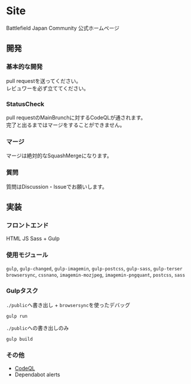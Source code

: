# Site

Battlefield Japan Community 公式ホームページ

## 開発
### 基本的な開発
pull requestを送ってください。  
レビュワーを必ず立ててください。
### StatusCheck
pull requestのMainBrunchに対するCodeQLが通されます。  
完了と出るまではマージをすることができません。
### マージ
マージは絶対的なSquashMergeになります。
### 質問
質問はDiscussion・Issueでお願いします。

## 実装
### フロントエンド
HTML JS Sass + Gulp
### 使用モジュール
`gulp`, `gulp-changed`, `gulp-imagemin`, `gulp-postcss`, `gulp-sass`, `gulp-terser`
`browsersync`, `cssnano`, `imagemin-mozjpeg`, `imagemin-pngquant`, `postcss`, `sass`
### Gulpタスク
`./public`へ書き出し + `browsersync`を使ったデバッグ
```
gulp run
```
`./public`への書き出しのみ
```
gulp build
```
### その他
- [CodeQL](https://github.com/BattleFieldJapanCommunity/Site/actions/workflows/codeql-analysis.yml)
- Dependabot alerts 
